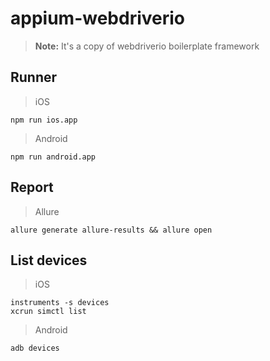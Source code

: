 # appium-webdriverio
> **Note:** It's a copy of webdriverio boilerplate framework

## Runner

> iOS

    npm run ios.app
    
> Android

    npm run android.app

## Report

> Allure
```
allure generate allure-results && allure open
```

## List devices

> iOS

    instruments -s devices
    xcrun simctl list

> Android

    adb devices